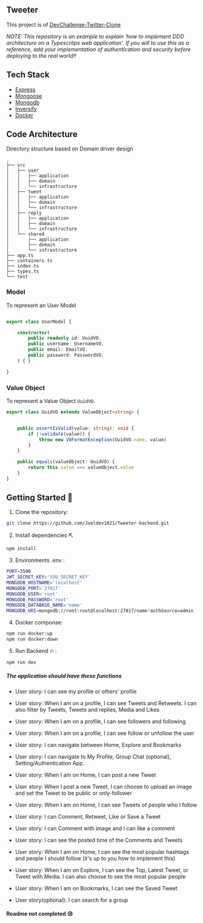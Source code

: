 ## Tweeter
This project is of  [DevChallenge-Twitter-Clone](https://devchallenges.io/challenges/rleoQc34THclWx1cFFKH)


*NOTE: This repository is an example to explain 'how to implement DDD architecture on a Typescritps web application'. If you will to use this as a reference, add your implementation of authentication and security before deploying to the real world!!*



## Tech Stack

* [Express](https://expressjs.com/)
* [Mongoose](https://mongoosejs.com/)
* [Mongodb](https://www.mongodb.com/)
* [Inversify](https://inversify.io//)
* [Docker](https://www.docker.com/)

## Code Architecture

Directory structure based on Domain driver design 

```tree
.
├── src
│   ├── user 
│   │   ├── application
│   │   ├── domain
│   │   └── infrastructure
│   ├── tweet
│   │   ├── application
│   │   ├── domain
│   │   └── infrastructure
│   ├── reply
│   │   ├── application
│   │   ├── domain
│   │   └── infrastructure
│   └── shared
│       ├── application
│       ├── domain
│       └── infrastructure
├── app.ts
├── containers.ts
├── index.ts
├── types.ts
└── test
```

### Model 

To represent an User Model 

```ts

export class UserModel {

    constructor(
        public readonly id: UuidVO,
        public username: UsernameVO,
        public email: EmailVO,
        public password: PasswordVO,
    ) { }
    
}

```

### Value Object

To represent a Value Object `UuidVO`.

```ts
export class UuidVO extends ValueObject<string> {


    public assertIsValid(value: string): void {
        if (!validate(value)) {
            throw new VOFormatException(UuidVO.name, value)
        }
    }

    public equals(valueObject: UuidVO) {
        return this.value === valueObject.value
    }
}
```
## Getting Started :rocket:

1. Clone the repository: 
``` bash
git clone https://github.com/Joeldev1021/Tweeter-backend.git 
```
2. Install dependencies ⛏️
``` bash
npm install
```
3. Environments .env :
``` bash
PORT=3500
JWT_SECRET_KEY='YOU_SECRET_KEY'
MONGODB_HOSTNAME='localhost'
MONGODB_PORT='27017'
MONGODB_USER='root'
MONGODB_PASSWORD='root'
MONGODB_DATABASE_NAME='name'
MONGODB_URI=mongodb://root:root@localhost:27017/name?authSource=admin

```

4. Docker componse:

``` bash
npm run docker:up 
npm run docker:down
```
5. Run Backend 🔥 :
``` bash
npm run dev 
```



##### The application should have these functions

   * User story: I can see my profile or others' profile

   * User story: When I am on a profile, I can see Tweets and Retweets. I can also filter by Tweets, Tweets and replies, Media and Likes

   * User story: When I am on a profile, I can see followers and following

   * User story: When I am on a profile, I can see follow or unfollow the user

   * User story: I can navigate between Home, Explore and Bookmarks

   * User story: I can navigate to My Profile, Group Chat (optional), Setting/Authentication App.

   * User story: When I am on Home, I can post a new Tweet

   * User story: When I post a new Tweet, I can choose to upload an image and set the Tweet to be public or only-follower

   * User story: When I am on Home, I can see Tweets of people who I follow

   * User story: I can Comment, Retweet, Like or Save a Tweet

   * User story: I can Comment with image and I can like a comment

   * User story: I can see the posted time of the Comments and Tweets

   * User story: When I am on Home, I can see the most popular hashtags and people I should follow (it's up to you how to implement this)

   * User story: When I am on Explore, I can see the Top, Latest Tweet, or Tweet with Media. I can also choose to see the most popular people

   * User story: When I am on Bookmarks, I can see the Saved Tweet

   * User story(optional): I can search for a group

#### Readme not completed 😢
